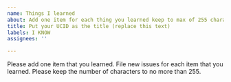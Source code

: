 ```yaml
---
name: Things I learned
about: Add one item for each thing you learned keep to max of 255 characters
title: Put your UCID as the title (replace this text)
labels: I KNOW
assignees: ''

---
```


Please add one item that you learned.  File new issues for each item that you learned.  Please keep the number of characters to no more than 255.
